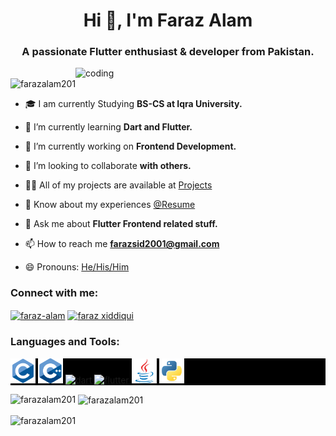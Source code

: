 <h1 align="center">Hi 👋, I'm Faraz Alam</h1>
<h3 align="center">A passionate Flutter enthusiast & developer from Pakistan.</h3>

<img align="right" alt="coding" width="400" src="https://media1.giphy.com/media/qgQUggAC3Pfv687qPC/giphy.gif">

<p align="left"> <img src="https://komarev.com/ghpvc/?username=farazalam201&label=Profile%20views&color=0e75b6&style=flat" alt="farazalam201" /> </p>

- 🎓 I am currently Studying **BS-CS at Iqra University.**

- 🌱 I’m currently learning **Dart and Flutter.**

- 🔭 I’m currently working on **Frontend Development.**

- 👯 I’m looking to collaborate **with others.**

- 👨‍💻 All of my projects are available at [Projects](https://github.com/FarazAlam201?tab=repositories)

- 📄 Know about my experiences [@Resume](https://drive.google.com/file/d/1w0GIMULH3aUbMlKiz15XH_NB1iidT8ds/view?usp=sharing)

- 💬 Ask me about **Flutter Frontend related stuff.**

- 📫 How to reach me **farazsid2001@gmail.com**

- 😄 Pronouns: [He/His/Him](He/His/Him)


<h3 align="left">Connect with me:</h3>
<p align="left">
<a href="https://linkedin.com/in/faraz-alam-4bbba121b/" target="blank"><img align="center" src="https://raw.githubusercontent.com/rahuldkjain/github-profile-readme-generator/master/src/images/icons/Social/linked-in-alt.svg" alt="faraz-alam" height="30" width="40" /></a>
<a href="https://fb.com/profile.php?id=100008576882642" target="blank"><img align="center" src="https://raw.githubusercontent.com/rahuldkjain/github-profile-readme-generator/master/src/images/icons/Social/facebook.svg" alt="faraz xiddiqui" height="30" width="40" /></a>


</p>
<h3 align="left">Languages and Tools:</h3>
<p align="left" style="background-color: black;"> <!-- Added inline style for background color -->
    <a href="https://www.cprogramming.com/" target="_blank" rel="noreferrer"> <img src="https://raw.githubusercontent.com/devicons/devicon/master/icons/c/c-original.svg" alt="c" width="40" height="40"/> </a>
    <a href="https://www.w3schools.com/cpp/" target="_blank" rel="noreferrer"> <img src="https://raw.githubusercontent.com/devicons/devicon/master/icons/cplusplus/cplusplus-original.svg" alt="cplusplus" width="40" height="40"/> </a>
    <a href="https://dart.dev" target="_blank" rel="noreferrer"> <img src="https://www.vectorlogo.zone/logos/dartlang/dartlang-icon.svg" alt="dart" width="40" height="40"/> </a>
    <a href="https://flutter.dev" target="_blank" rel="noreferrer"> <img src="https://www.vectorlogo.zone/logos/flutterio/flutterio-icon.svg" alt="flutter" width="40" height="40"/> </a>
    <a href="https://www.java.com" target="_blank" rel="noreferrer"> <img src="https://raw.githubusercontent.com/devicons/devicon/master/icons/java/java-original.svg" alt="java" width="40" height="40"/> </a>
    <a href="https://www.python.org" target="_blank" rel="noreferrer"> <img src="https://raw.githubusercontent.com/devicons/devicon/master/icons/python/python-original.svg" alt="python" width="40" height="40"/> </a>
</p>


<p><img align="left" src="https://github-readme-stats.vercel.app/api/top-langs?username=farazalam201&show_icons=true&locale=en&layout=compact" alt="farazalam201" /></p>

<p>&nbsp;<img align="center" src="https://github-readme-stats.vercel.app/api?username=farazalam201&show_icons=true&locale=en" alt="farazalam201" /></p>

<p><img align="center" src="https://github-readme-streak-stats.herokuapp.com/?user=farazalam201&" alt="farazalam201" /></p>
